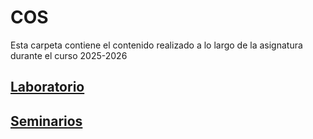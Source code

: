 # COS
Esta carpeta contiene el contenido realizado a lo largo de la asignatura durante el curso 2025-2026

## [Laboratorio](./practicas)

## [Seminarios](./seminarios)
